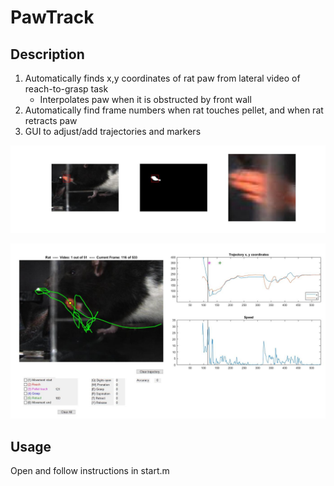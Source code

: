 # PawTrack

## Description
1. Automatically finds x,y coordinates of rat paw from lateral video of reach-to-grasp task 
    * Interpolates paw when it is obstructed by front wall
2. Automatically find frame numbers when rat touches pellet, and when rat retracts paw
3. GUI to adjust/add trajectories and markers

![paw detection](images/pawdetect.jpg)

![GUI](images/gui.jpg)

## Usage
Open and follow instructions in start.m
